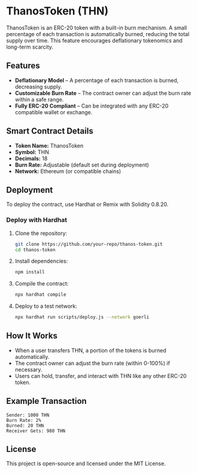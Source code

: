 # ThanosToken (THN)

ThanosToken is an ERC-20 token with a built-in burn mechanism. A small percentage of each transaction is automatically burned, reducing the total supply over time. This feature encourages deflationary tokenomics and long-term scarcity.

## Features
- **Deflationary Model** – A percentage of each transaction is burned, decreasing supply.
- **Customizable Burn Rate** – The contract owner can adjust the burn rate within a safe range.
- **Fully ERC-20 Compliant** – Can be integrated with any ERC-20 compatible wallet or exchange.

## Smart Contract Details
- **Token Name:** ThanosToken 
- **Symbol:** THN  
- **Decimals:** 18 
- **Burn Rate:** Adjustable (default set during deployment) 
- **Network:** Ethereum (or compatible chains)  

## Deployment
To deploy the contract, use Hardhat or Remix with Solidity 0.8.20.

### Deploy with Hardhat
1. Clone the repository:
   ```sh
   git clone https://github.com/your-repo/thanos-token.git
   cd thanos-token
   ```
2. Install dependencies: 
   ```sh
   npm install
   ```
3. Compile the contract:
   ```sh
   npx hardhat compile
   ```
4. Deploy to a test network:
   ```sh
   npx hardhat run scripts/deploy.js --network goerli
   ```

## How It Works
- When a user transfers THN, a portion of the tokens is burned automatically.
- The contract owner can adjust the burn rate (within 0-100%) if necessary.
- Users can hold, transfer, and interact with THN like any other ERC-20 token.

## Example Transaction
```
Sender: 1000 THN
Burn Rate: 2%
Burned: 20 THN
Receiver Gets: 980 THN
```

## License
This project is open-source and licensed under the MIT License.

